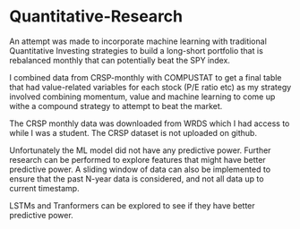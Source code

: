 # Quantitative-Research
An attempt was made to incorporate machine learning with traditional Quantitative Investing strategies to build a long-short portfolio that is rebalanced monthly that can potentially beat the SPY index.

I combined data from CRSP-monthly with COMPUSTAT to get a final table that had value-related variables for each stock (P/E ratio etc) as my strategy involved combining
momentum, value and machine learning to come up withe a compound strategy to attempt to beat the market. 

The CRSP monthly data was downloaded from WRDS which I had access to while I was a student. The CRSP dataset is not uploaded on github.

Unfortunately the ML model did not have any predictive power. Further research can be performed to explore features that might have better predictive power.
A sliding window of data can also be implemented to ensure that the past N-year data is considered, and not all data up to current timestamp.

LSTMs and Tranformers can be explored to see if they have better predictive power.
